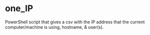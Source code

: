 # one_IP
PowerShell script that gives a csv with the IP address that the current computer/machine is using, hostname, &amp; user(s).
